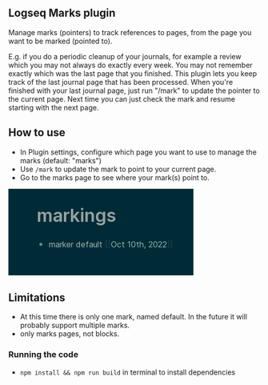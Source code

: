 ## Logseq Marks plugin

Manage marks (pointers) to track references to pages, from the page you want to be marked (pointed to).

E.g. if you do a periodic cleanup of your journals, for example a review which you may not always do exactly every week.
You may not remember exactly which was the last page that you finished.
This plugin lets you keep track of the last journal page that has been processed. When you're finished with your last journal page, just run "/mark"
to update the pointer to the current page.  Next time you can just check the mark and resume starting with the next page.

## How to use

* In Plugin settings, configure which page you want to use to manage the marks (default: "marks")
* Use `/mark` to update the mark to point to your current page.
* Go to the marks page to see where your mark(s) point to.


![screenshot](./screenshot.png)

## Limitations

* At this time there is only one mark, named default. In the future it will probably support multiple marks.
* only marks pages, not blocks.

### Running the code

- `npm install && npm run build` in terminal to install dependencies
